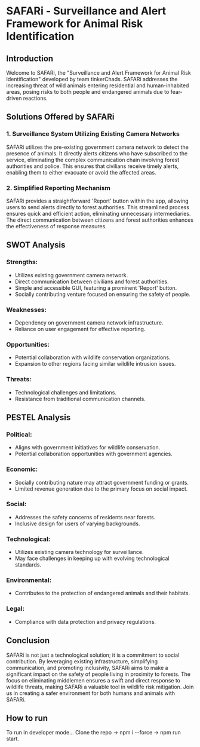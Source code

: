 # SAFARi - Surveillance and Alert Framework for Animal Risk Identification

## Introduction

Welcome to SAFARi, the "Surveillance and Alert Framework for Animal Risk Identification" developed by team tinkerChads. SAFARi addresses the increasing threat of wild animals entering residential and human-inhabited areas, posing risks to both people and endangered animals due to fear-driven reactions.

## Solutions Offered by SAFARi

### 1. Surveillance System Utilizing Existing Camera Networks

SAFARi utilizes the pre-existing government camera network to detect the presence of animals. It directly alerts citizens who have subscribed to the service, eliminating the complex communication chain involving forest authorities and police. This ensures that civilians receive timely alerts, enabling them to either evacuate or avoid the affected areas.

### 2. Simplified Reporting Mechanism

SAFARi provides a straightforward 'Report' button within the app, allowing users to send alerts directly to forest authorities. This streamlined process ensures quick and efficient action, eliminating unnecessary intermediaries. The direct communication between citizens and forest authorities enhances the effectiveness of response measures.

## SWOT Analysis

### Strengths:
- Utilizes existing government camera network.
- Direct communication between civilians and forest authorities.
- Simple and accessible GUI, featuring a prominent 'Report' button.
- Socially contributing venture focused on ensuring the safety of people.

### Weaknesses:
- Dependency on government camera network infrastructure.
- Reliance on user engagement for effective reporting.

### Opportunities:
- Potential collaboration with wildlife conservation organizations.
- Expansion to other regions facing similar wildlife intrusion issues.

### Threats:
- Technological challenges and limitations.
- Resistance from traditional communication channels.

## PESTEL Analysis

### Political:
- Aligns with government initiatives for wildlife conservation.
- Potential collaboration opportunities with government agencies.

### Economic:
- Socially contributing nature may attract government funding or grants.
- Limited revenue generation due to the primary focus on social impact.

### Social:
- Addresses the safety concerns of residents near forests.
- Inclusive design for users of varying backgrounds.

### Technological:
- Utilizes existing camera technology for surveillance.
- May face challenges in keeping up with evolving technological standards.

### Environmental:
- Contributes to the protection of endangered animals and their habitats.

### Legal:
- Compliance with data protection and privacy regulations.

## Conclusion

SAFARi is not just a technological solution; it is a commitment to social contribution. By leveraging existing infrastructure, simplifying communication, and promoting inclusivity, SAFARi aims to make a significant impact on the safety of people living in proximity to forests. The focus on eliminating middlemen ensures a swift and direct response to wildlife threats, making SAFARi a valuable tool in wildlife risk mitigation. Join us in creating a safer environment for both humans and animals with SAFARi.

## How to run

To run in developer mode... Clone the repo -> npm i --force -> npm run start.
